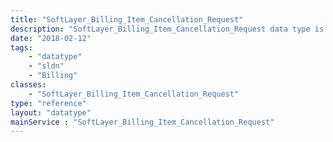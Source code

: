 ```yaml
---
title: "SoftLayer_Billing_Item_Cancellation_Request"
description: "SoftLayer_Billing_Item_Cancellation_Request data type is used to cancel service billing items. "
date: "2018-02-12"
tags:
    - "datatype"
    - "sldn"
    - "Billing"
classes:
    - "SoftLayer_Billing_Item_Cancellation_Request"
type: "reference"
layout: "datatype"
mainService : "SoftLayer_Billing_Item_Cancellation_Request"
---
```

